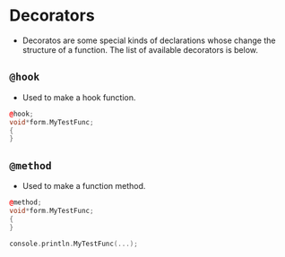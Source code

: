 # Decorators

- Decoratos are some special kinds of declarations whose change the structure of a function. The list of available decorators is below.

## `@hook`

- Used to make a hook function.

```cpp
@hook;
void*form.MyTestFunc;
{
}
```

## `@method`

- Used to make a function method.

```cpp
@method;
void*form.MyTestFunc;
{
}

console.println.MyTestFunc(...);
```